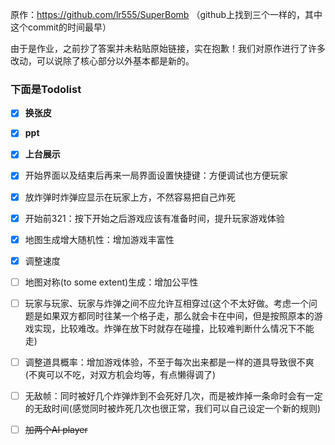 原作：https://github.com/lr555/SuperBomb （github上找到三个一样的，其中这个commit的时间最早）

由于是作业，之前抄了答案并未粘贴原始链接，实在抱歉！我们对原作进行了许多改动，可以说除了核心部分以外基本都是新的。



### 下面是Todolist



* [x] **换张皮**

* [x] **ppt**

* [x] **上台展示**

  

* [x] 开始界面以及结束后再来一局界面设置快捷键：方便调试也方便玩家

* [x] 放炸弹时炸弹应显示在玩家上方，不然容易把自己炸死

* [x] 开始前321：按下开始之后游戏应该有准备时间，提升玩家游戏体验

* [x] 地图生成增大随机性：增加游戏丰富性

* [x] 调整速度

* [ ] 地图对称(to some extent)生成：增加公平性

* [ ] 玩家与玩家、玩家与炸弹之间不应允许互相穿过(这个不太好做。考虑一个问题是如果双方都同时往某一个格子走，那么就会卡在中间，但是按照原本的游戏实现，比较难改。炸弹在放下时就存在碰撞，比较难判断什么情况下不能走)

* [ ] 调整道具概率：增加游戏体验，不至于每次出来都是一样的道具导致很不爽(不爽可以不吃，对双方机会均等，有点懒得调了)

* [ ] 无敌帧：同时被好几个炸弹炸到不会死好几次，而是被炸掉一条命时会有一定的无敌时间(感觉同时被炸死几次也很正常，我们可以自己设定一个新的规则)

* [ ] ~~加两个AI player~~


